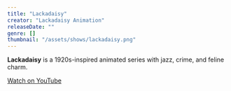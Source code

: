 ```yaml
---
title: "Lackadaisy"
creator: "Lackadaisy Animation"
releaseDate: ""
genre: []
thumbnail: "/assets/shows/lackadaisy.png"
---
```


**Lackadaisy** is a 1920s-inspired animated series with jazz, crime, and feline charm.

[Watch on YouTube](https://youtube.com)
